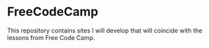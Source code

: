 # FreeCodeCamp
This repository contains sites I will develop that will coincide with the lessons from Free Code Camp.
